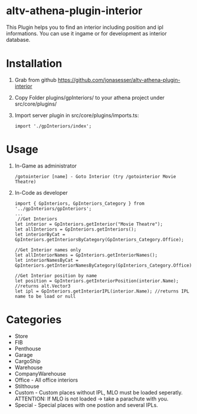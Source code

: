 # altv-athena-plugin-interior

This Plugin helps you to find an interior including position and ipl informations.
You can use it ingame or for development as interior database.

# Installation

1. Grab from github
    https://github.com/jonasesser/altv-athena-plugin-interior
2. Copy Folder plugins/gpInteriors/ to your athena project under src/core/plugins/
3. Import server plugin in src/core/plugins/imports.ts:

    ```import './gpInteriors/index';```


# Usage

1. In-Game as administrator

    ```/gotointerior [name] - Goto Interior (try /gotointerior Movie Theatre)```

2. In-Code as developer

    ```
    import { GpInteriors, GpInteriors_Category } from '../gpInteriors/gpInteriors';
    ...
     //Get Interiors    
    let interior = GpInteriors.getInterior("Movie Theatre");
    let allInteriors = GpInteriors.getInteriors();
    let interiorByCat = GpInteriors.getInteriorsByCategory(GpInteriors_Category.Office);

    //Get Interior names only
    let allInteriorNames = GpInteriors.getInteriorNames();
    let interiorNamesByCat = GpInteriors.getInteriorNamesByCategory(GpInteriors_Category.Office);

    //Get Interior position by name
    let position = GpInteriors.getInteriorPosition(interior.Name);  //returns alt.Vector3
    let ipl = GpInteriors.getInteriorIPL(interior.Name); //returns IPL name to be load or null
    ```

# Categories

- Store
- FIB
- Penthouse
- Garage
- CargoShip
- Warehouse
- CompanyWarehouse
- Office - All office interiors
- Stilthouse
- Custom - Custom places without IPL, MLO must be loaded seperatly. ATTENTION: If MLO is not loaded -> take a parachute with you.
- Special - Special places with one postion and several IPLs.